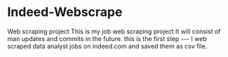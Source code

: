 # Indeed-Webscrape
Web scraping project
This is my job web scraping project
It will consist of man updates and commits in the future.
this is the first step --- I web scraped data analyst jobs on indeed.com and saved them as csv file.
